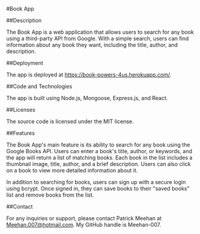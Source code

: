 #Book App 

##Description 

The Book App is a web application that allows users to search for any book using a third-party API from Google. With a simple search, users can find information about any book they want, including the title, author, and description.

##Deployment 

The app is deployed at https://book-powers-4us.herokuapp.com/.

##Code and Technologies 

The app is built using Node.js, Mongoose, Express.js, and React.

##Licenses 

The source code is licensed under the MIT license.

##Features 

The Book App's main feature is its ability to search for any book using the Google Books API. Users can enter a book's title, author, or keywords, and the app will return a list of matching books. Each book in the list includes a thumbnail image, title, author, and a brief description. Users can also click on a book to view more detailed information about it.

In addition to searching for books, users can sign up with a secure login using bcrypt. Once signed in, they can save books to their "saved books" list and remove books from the list.

##Contact 

For any inquiries or support, please contact Patrick Meehan at Meehan.007@hotmail.com. My GitHub handle is Meehan-007.